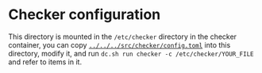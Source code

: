 Checker configuration
====================

This directory is mounted in the `/etc/checker` directory in the checker container, you can
copy [`../../../src/checker/config.toml`](../../../src/checker/config.toml) into this
directory, modify it, and run `dc.sh run checker -c /etc/checker/YOUR_FILE` and refer to
items in it.
